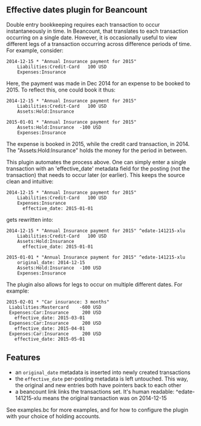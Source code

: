 Effective dates plugin for Beancount
------------------------------------

Double entry bookkeeping requires each transaction to occur instantaneously in time. In
Beancount, that translates to each transaction occurring on a single date. However, it is
occasionally useful to view different legs of a transaction occurring across difference
periods of time. For example, consider:

````
2014-12-15 * "Annual Insurance payment for 2015"
    Liabilities:Credit-Card   100 USD
    Expenses:Insurance
````

Here, the payment was made in Dec 2014 for an expense to be booked to 2015. To reflect
this, one could book it thus:

````
2014-12-15 * "Annual Insurance payment for 2015"
    Liabilities:Credit-Card   100 USD
    Assets:Hold:Insurance

2015-01-01 * "Annual Insurance payment for 2015"
    Assets:Hold:Insurance  -100 USD
    Expenses:Insurance
````

The expense is booked in 2015, while the credit card transaction, in 2014. The
"Assets:Hold:Insurance" holds the money for the period in between.

This plugin automates the process above. One can simply enter a single transaction with
an 'effective_date' metadata field for the posting (not the transaction) that needs to
occur later (or earlier). This keeps the source clean and intuitive:

````
2014-12-15 * "Annual Insurance payment for 2015"
    Liabilities:Credit-Card   100 USD
    Expenses:Insurance
      effective_date: 2015-01-01
````
gets rewritten into:
````
2014-12-15 * "Annual Insurance payment for 2015" ^edate-141215-xlu
    Liabilities:Credit-Card   100 USD
    Assets:Hold:Insurance
      effective_date: 2015-01-01

2015-01-01 * "Annual Insurance payment for 2015" ^edate-141215-xlu
    original_date: 2014-12-15
    Assets:Hold:Insurance  -100 USD
    Expenses:Insurance
````

The plugin also allows for legs to occur on multiple different dates. For example:

````
2015-02-01 * "Car insurance: 3 months"
 Liabilities:Mastercard    -600 USD
 Expenses:Car:Insurance     200 USD
   effective_date: 2015-03-01
 Expenses:Car:Insurance     200 USD
   effective_date: 2015-04-01
 Expenses:Car:Insurance     200 USD
   effective_date: 2015-05-01
````


## Features
- an `original_date` metadata is inserted into newly created transactions
- the `effective_date` per-posting metadata is left untouched. This way, the original
  and new entries both have pointers back to each other
- a beancount link links the transactions set. It's human readable: ^edate-141215-xlu
  means the original transaction was on 2014-12-15

See examples.bc for more examples, and for how to configure the plugin with your choice
of holding accounts.

